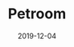 ---
layout: post
title:  "Petroom"
date:   2019-12-04
excerpt: "Pet Hotel mobile application project"
project: true
tag:
- jekyll 
- Petroom
- Project
- Eyyup Alkış's Project
comments: true
---